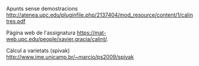 
Apunts sense demostracions
http://atenea.upc.edu/pluginfile.php/2137404/mod_resource/content/1/calintres.pdf

Pàgina web de l'assignatura
https://mat-web.upc.edu/people/xavier.gracia/calint/.

Càlcul a varietats (spivak)
http://www.ime.unicamp.br/~marcio/ps2009/spivak

